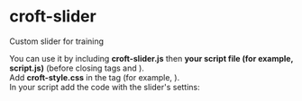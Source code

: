# croft-slider
Custom slider for training

You can use it by including <b>croft-slider.js</b> then <b>your script file (for example, script.js)</b> (before closing tags </body> and </html>).<br>
Add <b>croft-style.css</b> in the <head> tag (for example, <link rel="stylesheet" href="css/style.css">).<br>
In your script add the code with the slider's settins:<br>
<pre>
<script>
   new CroftSlider({
      slider: '.slider',     // insert your slider class
      slide: '.slide',       // insert your slide class
      slidesPadding: 10,     // paddings between slides (in pixels)
      slidesToShow: 3,       // count of slides on the page
      slidesToScroll: 3,     // how many slides do you want to scroll
      variableHeight: false, // different slide heights, check true/false
      autoplayDelay: 4000,   // delay before a slide moving
      arrows: true,          // show arrows (default = true)
      dots: false,           // show dots (defauot = false)
   });
 </script>
 </pre>
